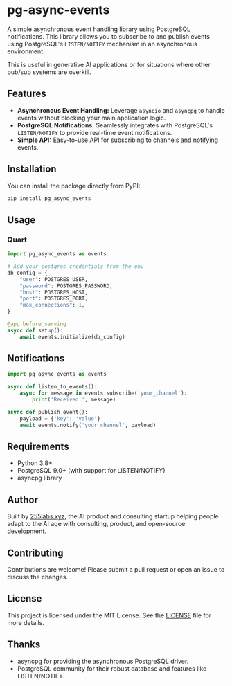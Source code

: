 # pg-async-events

A simple asynchronous event handling library using PostgreSQL notifications. This library allows you to subscribe to and publish events using PostgreSQL's `LISTEN/NOTIFY` mechanism in an asynchronous environment.

This is useful in generative AI applications or for situations where other pub/sub systems are overkill.

## Features

- **Asynchronous Event Handling:** Leverage `asyncio` and `asyncpg` to handle events without blocking your main application logic.
- **PostgreSQL Notifications:** Seamlessly integrates with PostgreSQL's `LISTEN/NOTIFY` to provide real-time event notifications.
- **Simple API:** Easy-to-use API for subscribing to channels and notifying events.

## Installation

You can install the package directly from PyPI:

```bash
pip install pg_async_events
```

## Usage

### Quart

```python
import pg_async_events as events

# Add your postgres credentials from the env
db_config = {
    "user": POSTGRES_USER,
    "password": POSTGRES_PASSWORD,
    "host": POSTGRES_HOST,
    "port": POSTGRES_PORT,
    "max_connections": 1,
}

@app.before_serving
async def setup():
    await events.initialize(db_config)
```


## Notifications

```python
import pg_async_events as events

async def listen_to_events():
    async for message in events.subscribe('your_channel'):
        print('Received:', message)

async def publish_event():
    payload = {'key': 'value'}
    await events.notify('your_channel', payload)
```

## Requirements
- Python 3.8+
- PostgreSQL 9.0+ (with support for LISTEN/NOTIFY)
- asyncpg library

## Author

Built by [255labs.xyz](https://255labs.xyz), the AI product and consulting startup helping people adapt to the AI age with consulting, product, and open-source development.

## Contributing

Contributions are welcome! Please submit a pull request or open an issue to discuss the changes.

## License

This project is licensed under the MIT License. See the [LICENSE](LICENSE) file for more details.

## Thanks

* asyncpg for providing the asynchronous PostgreSQL driver.
* PostgreSQL community for their robust database and features like LISTEN/NOTIFY.

